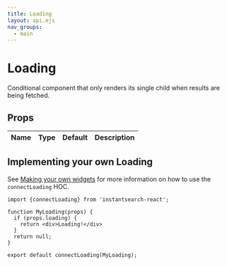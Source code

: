 ```yaml
---
title: Loading
layout: api.ejs
nav_groups:
  - main
---
```


# Loading

Conditional component that only renders its single child when results are being fetched.

## Props

Name | Type | Default |Description
:- | :- | :- | :-

## Implementing your own Loading

See [Making your own widgets](../Customization.md) for more information on how to use the `connectLoading` HOC.

```
import {connectLoading} from 'instantsearch-react';

function MyLoading(props) {
  if (props.loading) {
    return <div>Loading!</div>
  }
  return null;
}

export default connectLoading(MyLoading);
```
